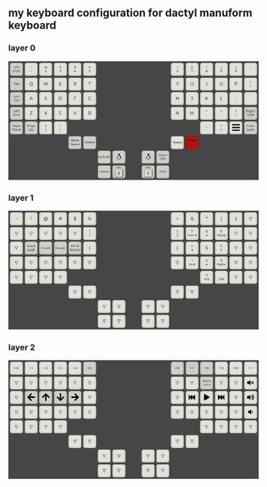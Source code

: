 ## my keyboard configuration for dactyl manuform keyboard

### layer 0
<img alt="layer0" src="/assets/layer-0.png" />

### layer 1 
<img alt="layer1" src="/assets/layer-1.png" />

### layer 2 
<img alt="layer2" src="/assets/layer-2.png" />
